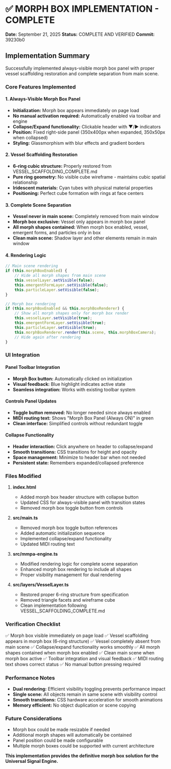 # ✅ MORPH BOX IMPLEMENTATION - COMPLETE

**Date:** September 21, 2025
**Status:** COMPLETE AND VERIFIED
**Commit:** 39230b0

## Implementation Summary

Successfully implemented always-visible morph box panel with proper vessel scaffolding restoration and complete separation from main scene.

### Core Features Implemented

#### 1. Always-Visible Morph Box Panel
- **Initialization:** Morph box appears immediately on page load
- **No manual activation required:** Automatically enabled via toolbar and engine
- **Collapse/Expand functionality:** Clickable header with ▼/▶ indicators
- **Position:** Fixed right-side panel (350x400px when expanded, 350x50px when collapsed)
- **Styling:** Glassmorphism with blur effects and gradient borders

#### 2. Vessel Scaffolding Restoration
- **6-ring cubic structure:** Properly restored from VESSEL_SCAFFOLDING_COMPLETE.md
- **Pure ring geometry:** No visible cube wireframe - maintains cubic spatial relationship
- **Iridescent materials:** Cyan tubes with physical material properties
- **Positioning:** Perfect cube formation with rings at face centers

#### 3. Complete Scene Separation
- **Vessel never in main scene:** Completely removed from main window
- **Morph box exclusive:** Vessel only appears in morph box panel
- **All morph shapes contained:** When morph box enabled, vessel, emergent forms, and particles only in box
- **Clean main scene:** Shadow layer and other elements remain in main window

#### 4. Rendering Logic
```typescript
// Main scene rendering
if (this.morphBoxEnabled) {
    // Hide all morph shapes from main scene
    this.vesselLayer.setVisible(false);
    this.emergentFormLayer.setVisible(false);
    this.particleLayer.setVisible(false);
}

// Morph box rendering
if (this.morphBoxEnabled && this.morphBoxRenderer) {
    // Show all morph shapes only for morph box render
    this.vesselLayer.setVisible(true);
    this.emergentFormLayer.setVisible(true);
    this.particleLayer.setVisible(true);
    this.morphBoxRenderer.render(this.scene, this.morphBoxCamera);
    // Hide again after rendering
}
```

### UI Integration

#### Panel Toolbar Integration
- **Morph Box button:** Automatically clicked on initialization
- **Visual feedback:** Blue highlight indicates active state
- **Seamless integration:** Works with existing toolbar system

#### Controls Panel Updates
- **Toggle button removed:** No longer needed since always enabled
- **MIDI routing text:** Shows "Morph Box Panel (Always ON)" in green
- **Clean interface:** Simplified controls without redundant toggle

#### Collapse Functionality
- **Header interaction:** Click anywhere on header to collapse/expand
- **Smooth transitions:** CSS transitions for height and opacity
- **Space management:** Minimize to header bar when not needed
- **Persistent state:** Remembers expanded/collapsed preference

### Files Modified

1. **index.html**
   - Added morph box header structure with collapse button
   - Updated CSS for always-visible panel with transition states
   - Removed morph box toggle button from controls

2. **src/main.ts**
   - Removed morph box toggle button references
   - Added automatic initialization sequence
   - Implemented collapse/expand functionality
   - Updated MIDI routing text

3. **src/mmpa-engine.ts**
   - Modified rendering logic for complete scene separation
   - Enhanced morph box rendering to include all shapes
   - Proper visibility management for dual rendering

4. **src/layers/VesselLayer.ts**
   - Restored proper 6-ring structure from specification
   - Removed triangle facets and wireframe cube
   - Clean implementation following VESSEL_SCAFFOLDING_COMPLETE.md

### Verification Checklist

✅ Morph box visible immediately on page load
✅ Vessel scaffolding appears in morph box (6-ring structure)
✅ Vessel completely absent from main scene
✅ Collapse/expand functionality works smoothly
✅ All morph shapes contained when morph box enabled
✅ Clean main scene when morph box active
✅ Toolbar integration and visual feedback
✅ MIDI routing text shows correct status
✅ No manual button pressing required

### Performance Notes

- **Dual rendering:** Efficient visibility toggling prevents performance impact
- **Single scene:** All objects remain in same scene with visibility control
- **Smooth transitions:** CSS hardware acceleration for smooth animations
- **Memory efficient:** No object duplication or scene copying

### Future Considerations

- Morph box could be made resizable if needed
- Additional morph shapes will automatically be contained
- Panel position could be made configurable
- Multiple morph boxes could be supported with current architecture

**This implementation provides the definitive morph box solution for the Universal Signal Engine.**